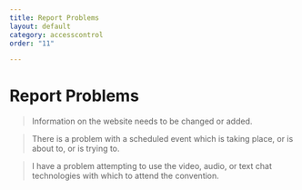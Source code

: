 ```yaml
---
title: Report Problems
layout: default
category: accesscontrol
order: "11"

---
```

# Report Problems

> Information on the website needs to be changed or added.

> There is a problem with a scheduled event which is taking place, or is about to, or is trying to.

> I have a problem attempting to use the video, audio, or text chat technologies with which to attend the convention.